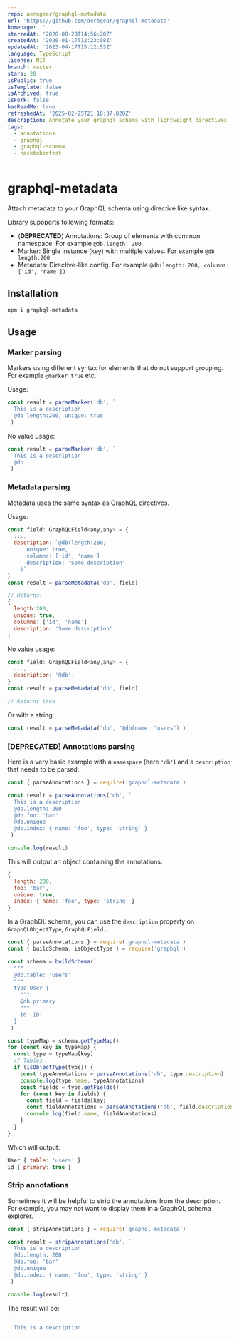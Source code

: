 ```yaml
---
repo: aerogear/graphql-metadata
url: 'https://github.com/aerogear/graphql-metadata'
homepage: ''
starredAt: '2020-08-28T14:56:20Z'
createdAt: '2020-01-17T12:23:08Z'
updatedAt: '2023-04-17T15:12:53Z'
language: TypeScript
license: MIT
branch: master
stars: 28
isPublic: true
isTemplate: false
isArchived: true
isFork: false
hasReadMe: true
refreshedAt: '2025-02-25T21:18:37.820Z'
description: Annotate your graphql schema with lightweight directives
tags:
  - annotations
  - graphql
  - graphql-schema
  - hacktoberfest
---
```


# graphql-metadata

Attach metadata to your GraphQL schema using directive like syntax. 

Library supoports following formats:

- (**DEPRECATED**) Annotations: Group of elements with common namespace. For example `@db.length: 200`
- Marker: Single instance (key) with multiple values. For example `@db length:200`
- Metadata: Directive-like config. For example `@db(length: 200, columns: ['id', 'name'])`

## Installation

```bash
npm i graphql-metadata
```

## Usage

### Marker parsing

Markers using different syntax for elements that do not support grouping.
For example `@marker true` etc.

Usage: 
```js
const result = parseMarker('db', `
  This is a description
  @db length:200, unique: true 
`)
```

No value usage:

```js
const result = parseMarker('db', `
  This is a description
  @db
`)
```

### Metadata parsing

Metadata uses the same syntax as GraphQL directives.

Usage: 

```js
const field: GraphQLField<any,any> = {
  ...,
  description: `@db(length:200, 
      unique: true, 
      columns: ['id', 'name']
      description: 'Some description'
    )`
}
const result = parseMetadata('db', field)

// Returns:
{
  length:200, 
  unique: true, 
  columns: ['id', 'name']
  description: 'Some description'
}
```

No value usage:

```js
const field: GraphQLField<any,any> = {
  ...,
  description: '@db',
}
const result = parseMetadata('db', field)

// Returns true
```

Or with a string:

```js
const result = parseMetadata('db', '@db(name: "users")')
```

### [DEPRECATED] Annotations parsing

Here is a very basic example with a `namespace` (here `'db'`) and a `description` that needs to be parsed:

```js
const { parseAnnotations } = require('graphql-metadata')

const result = parseAnnotations('db', `
  This is a description
  @db.length: 200
  @db.foo: 'bar'
  @db.unique
  @db.index: { name: 'foo', type: 'string' }
`)

console.log(result)
```

This will output an object containing the annotations:

```js
{
  length: 200,
  foo: 'bar',
  unique: true,
  index: { name: 'foo', type: 'string' }
}
```

In a GraphQL schema, you can use the `description` property on `GraphQLObjectType`, `GraphQLField`...

```js
const { parseAnnotations } = require('graphql-metadata')
const { buildSchema, isObjectType } = require('graphql')

const schema = buildSchema(`
  """
  @db.table: 'users'
  """
  type User {
    """
    @db.primary
    """
    id: ID!
  }
`)

const typeMap = schema.getTypeMap()
for (const key in typeMap) {
  const type = typeMap[key]
  // Tables
  if (isObjectType(type)) {
    const typeAnnotations = parseAnnotations('db', type.description)
    console.log(type.name, typeAnnotations)
    const fields = type.getFields()
    for (const key in fields) {
      const field = fields[key]
      const fieldAnnotations = parseAnnotations('db', field.description)
      console.log(field.name, fieldAnnotations)
    }
  }
}
```

Which will output:

```js
User { table: 'users' }
id { primary: true }
```


### Strip annotations

Sometimes it will be helpful to strip the annotations from the description. For example, you may not want to display them in a GraphQL schema explorer.

```js
const { stripAnnotations } = require('graphql-metadata')

const result = stripAnnotations('db', `
  This is a description
  @db.length: 200
  @db.foo: 'bar'
  @db.unique
  @db.index: { name: 'foo', type: 'string' }
`)

console.log(result)
```

The result will be:

```js
`
  This is a description
`
```
